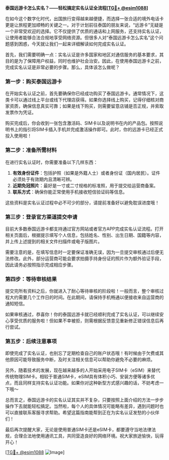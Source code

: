 **泰国远游卡怎么实名？——轻松搞定实名认证全流程[[TG💪+ @esim1088](https://t.me/s/esim1088)]**

在如今这个数字化时代，出国旅行变得越来越便捷，而选择一张合适的境外电话卡更是让旅程更加顺畅的关键之一。对于计划前往泰国的朋友来说，“远游卡”无疑是一个非常受欢迎的选择。它不仅提供了优质的通话和上网服务，还支持实名认证，让使用者能够合法合规地享受网络资源。但很多人对“泰国远游卡怎么实名”这个问题感到困惑，今天就让我们一起来详细解读如何完成实名认证。

首先，我们需要明确一点：实名认证是许多国家和地区对通信服务的基本要求，其目的是为了保障用户权益，同时也维护社会治安。因此，在使用泰国远游卡之前，完成实名认证是非常必要的步骤。那么，具体该怎么做呢？

### **第一步：购买泰国远游卡**
在开始实名认证之前，首先要确保你已经成功购买了泰国远游卡。通常情况下，这类卡可以通过线上平台或线下代理店获得。如果你选择线上购买，记得仔细核对商家资质，确保信息真实可靠；如果是线下购买，则需要留意店铺是否正规，并索取发票作为凭证。

购买完成后，你会收到一张包含激活码、SIM卡以及说明书在内的产品包。按照说明书上的指引将SIM卡插入手机并完成激活操作即可。此时，你的远游卡已经正式投入使用啦！

### **第二步：准备所需材料**
在进行实名认证时，你需要准备以下几样东西：
1. **有效身份证件**：包括护照（如果是外籍人士）或者身份证（国内居民）。证件必须处于有效期内且清晰可辨。
2. **近期免冠照片**：最好是一寸或二寸规格的标准照，用于提交给运营商备案。
3. **联系方式**：确保你能正常使用手机接收短信验证码等信息。

这些资料是实名认证过程中必不可少的部分，请提前准备好以避免耽误进度哦！

### **第三步：登录官方渠道提交申请**
目前大多数泰国远游卡都支持通过官方网站或者官方APP完成实名认证流程。打开相关页面后，根据提示填写个人信息，包括姓名、性别、出生日期、国籍等内容，并上传上述提到的相关文件扫描件或电子版图片。

需要注意的是，在填写信息时一定要保证准确无误，因为一旦提交审核通过后便无法修改。此外，部分运营商可能会要求拍摄手持身份证的照片作为额外验证手段，因此请务必按照指示完成相应步骤。

### **第四步：等待审核结果**
提交完所有资料之后，你就进入了耐心等待审核的阶段啦！一般而言，整个审核过程大约需要几个工作日的时间。在此期间，请保持手机畅通以便接收来自运营商的通知短信。

如果审核通过，恭喜你！你的泰国远游卡就已经顺利完成了实名认证，可以继续安心享受优质的服务啦！但如果不幸被拒，则需根据反馈意见重新修正错误信息后再行尝试。

### **第五步：后续注意事项**
即使完成了实名认证，也别忘了定期检查自己的账户状态哦！有时候由于欠费或其他原因可能导致服务中断，及时关注相关信息可以帮助你避免不必要的麻烦。

另外，随着技术的发展，现在越来越多的人开始采用电子SIM卡（eSIM）来替代传统物理SIM卡。相较于普通SIM卡，eSIM具有体积小巧、安装方便等诸多优点，而且同样支持实名认证功能。如果你对这种新型方式感兴趣的话，不妨考虑一下哦～

总而言之，泰国远游卡的实名认证其实并不复杂，只要按照上面介绍的方法一步步操作下去就能轻松搞定。当然啦，每个人的具体情况可能略有差异，遇到问题时也可以直接联系客服寻求帮助。希望这篇指南能帮到正在为实名认证发愁的小伙伴们！

最后再次提醒大家，无论是使用普通SIM卡还是eSIM卡，都要遵守当地法律法规，合理合法地使用通讯工具，共同营造良好的网络环境。祝大家旅途愉快，玩得开心！

[[TG💪+ @esim1088](https://t.me/s/esim1088) ![Image](https://i.postimg.cc/4NQfJmqS/Snipaste-2025-05-13-00-14-12.png)]